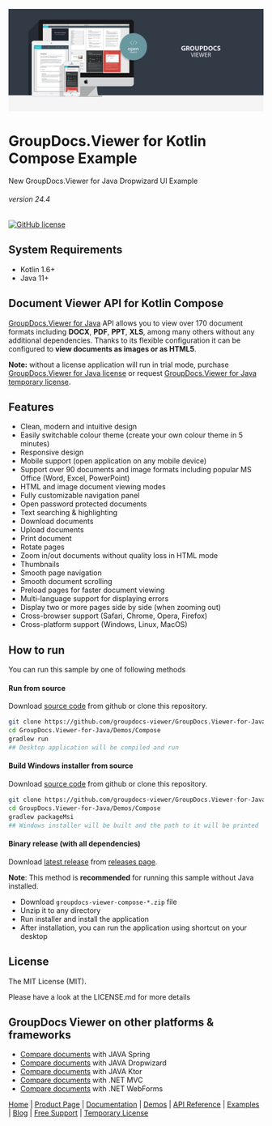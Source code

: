 ![GroupDocs.Viewer](https://raw.githubusercontent.com/groupdocs-viewer/groupdocs-viewer.github.io/master/resources/image/banner.png "GroupDocs.Viewer")
# GroupDocs.Viewer for Kotlin Compose Example
New GroupDocs.Viewer for Java Dropwizard UI Example
###### version 24.4

[![GitHub license](https://img.shields.io/github/license/groupdocs-viewer/GroupDocs.Viewer-for-Java-Dropwizard.svg)](https://github.com/groupdocs-viewer/GroupDocs.Viewer-for-Java/blob/master/Demos/Compose/LICENSE)

## System Requirements
- Kotlin 1.6+
- Java 11+

## Document Viewer API for Kotlin Compose

[GroupDocs.Viewer for Java](https://products.groupdocs.com/viewer/java) API allows you to view over 170 document formats including **DOCX**, **PDF**, **PPT**, **XLS**, among many others without any additional dependencies. Thanks to its flexible configuration it can be configured to **view documents as images or as HTML5**.

**Note:** without a license application will run in trial mode, purchase [GroupDocs.Viewer for Java license](https://purchase.groupdocs.com/order-online-step-1-of-8.aspx) or request [GroupDocs.Viewer for Java temporary license](https://purchase.groupdocs.com/temporary-license).

## Features
- Clean, modern and intuitive design
- Easily switchable colour theme (create your own colour theme in 5 minutes)
- Responsive design
- Mobile support (open application on any mobile device)
- Support over 90 documents and image formats including popular MS Office (Word, Excel, PowerPoint)
- HTML and image document viewing modes
- Fully customizable navigation panel
- Open password protected documents
- Text searching & highlighting
- Download documents
- Upload documents
- Print document
- Rotate pages
- Zoom in/out documents without quality loss in HTML mode
- Thumbnails
- Smooth page navigation
- Smooth document scrolling
- Preload pages for faster document viewing
- Multi-language support for displaying errors
- Display two or more pages side by side (when zooming out)
- Cross-browser support (Safari, Chrome, Opera, Firefox)
- Cross-platform support (Windows, Linux, MacOS)


## How to run

You can run this sample by one of following methods

#### Run from source

Download [source code](https://github.com/groupdocs-viewer/GroupDocs.Viewer-for-Java/archive/refs/heads/master.zip) from github or clone this repository.

```bash
git clone https://github.com/groupdocs-viewer/GroupDocs.Viewer-for-Java.git
cd GroupDocs.Viewer-for-Java/Demos/Compose
gradlew run
## Desktop application will be compiled and run
```

#### Build Windows installer from source

Download [source code](https://github.com/groupdocs-viewer/GroupDocs.Viewer-for-Java/archive/refs/heads/master.zip) from github or clone this repository.

```bash
git clone https://github.com/groupdocs-viewer/GroupDocs.Viewer-for-Java.git
cd GroupDocs.Viewer-for-Java/Demos/Compose
gradlew packageMsi
## Windows installer will be built and the path to it will be printed
```

#### Binary release (with all dependencies)

Download [latest release](https://github.com/groupdocs-viewer/GroupDocs.Viewer-for-Java/releases/latest) from [releases page](https://github.com/groupdocs-viewer/GroupDocs.Viewer-for-Java/releases).

**Note**: This method is **recommended** for running this sample without Java installed.

* Download `groupdocs-viewer-compose-*.zip` file
* Unzip it to any directory
* Run installer and install the application
* After installation, you can run the application using shortcut on your desktop

## License
The MIT License (MIT).

Please have a look at the LICENSE.md for more details

## GroupDocs Viewer on other platforms & frameworks

- [Compare documents](https://github.com/groupdocs-viewer/GroupDocs.Viewer-for-Java/tree/master/Demos/Spring) with JAVA Spring
- [Compare documents](https://github.com/groupdocs-viewer/GroupDocs.Viewer-for-Java/tree/master/Demos/Dropwizard) with JAVA Dropwizard
- [Compare documents](https://github.com/groupdocs-viewer/GroupDocs.Viewer-for-Java/tree/master/Demos/Ktor) with JAVA Ktor
- [Compare documents](https://github.com/groupdocs-viewer/GroupDocs.Viewer-for-.NET-MVC) with .NET MVC
- [Compare documents](https://github.com/groupdocs-viewer/GroupDocs.Viewer-for-.NET-WebForms) with .NET WebForms

[Home](https://www.groupdocs.com/) | [Product Page](https://products.groupdocs.com/viewer/java) | [Documentation](https://docs.groupdocs.com/viewer/java/) | [Demos](https://products.groupdocs.app/viewer/family) | [API Reference](https://apireference.groupdocs.com/java/viewer) | [Examples](https://github.com/groupdocs-viewer/GroupDocs.Viewer-for-Java/tree/master/Examples) | [Blog](https://blog.groupdocs.com/category/viewer/) | [Free Support](https://forum.groupdocs.com/c/viewer) | [Temporary License](https://purchase.groupdocs.com/temporary-license)
